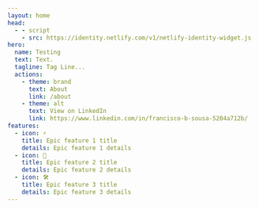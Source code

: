 ```yaml
---
layout: home
head:
  - - script
    - src: https://identity.netlify.com/v1/netlify-identity-widget.js
hero:
  name: Testing
  text: Text.
  tagline: Tag Line...
  actions:
    - theme: brand
      text: About
      link: /about
    - theme: alt
      text: View on LinkedIn
      link: https://www.linkedin.com/in/francisco-b-sousa-5204a712b/
features:
  - icon: ⚡️
    title: Epic feature 1 title
    details: Epic feature 1 details
  - icon: 🖖
    title: Epic feature 2 title
    details: Epic feature 2 details
  - icon: 🛠️
    title: Epic feature 3 title
    details: Epic feature 3 details
---
```


<script setup>
import { onMounted } from 'vue'

onMounted(() => {
	if (window.netlifyIdentity) {
		window.netlifyIdentity.on("init", user => {
			if (!user) {
				window.netlifyIdentity.on("login", () => {
					document.location.href = "/admin/";
				});
			}
		});
	}
})
</script>
